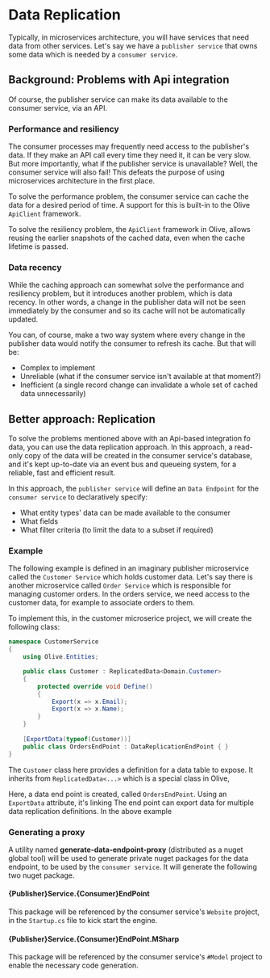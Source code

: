 # Data Replication

Typically, in microservices architecture, you will have services that need data from other services.
Let's say we have a `publisher service` that owns some data which is needed by a `consumer service`.

## Background: Problems with Api integration
Of course, the publisher service can make its data available to the consumer service, via an API.

### Performance and resiliency
The consumer processes may frequently need access to the publisher's data. If they make an API call every time they need it, it can be very slow. 
But more importantly, what if the publisher service is unavailable? Well, the consumer service will also fail!
This defeats the purpose of using microservices architecture in the first place.

To solve the performance problem, the consumer service can cache the data for a desired period of time.
A support for this is built-in to the Olive `ApiClient` framework.

To solve the resiliency problem, the `ApiClient` framework in Olive, allows reusing the earlier snapshots of the cached data, even when the cache lifetime is passed.

### Data recency
While the caching approach can somewhat solve the performance and resiliency problem, but it introduces another problem, which is data recency.
In other words, a change in the publisher data will not be seen immediately by the consumer and so its cache will not be automatically updated.

You can, of course, make a two way system where every change in the publisher data would notify the consumer to refresh its cache. 
But that will be: 

- Complex to implement
- Unreliable (what if the consumer service isn't available at that moment?)
- Inefficient (a single record change can invalidate a whole set of cached data unnecessarily)

## Better approach: Replication
To solve the problems mentioned above with an Api-based integration fo data, you can use the data replication approach.
In this approach, a read-only copy of the data will be created in the consumer service's database, and it's kept up-to-date via an event bus and queueing system, for a reliable, fast and efficient result.

In this approach, the `publisher service` will define an `Data Endpoint` for the `consumer service` to declaratively specify:
- What entity types' data can be made available to the consumer
- What fields
- What filter criteria (to limit the data to a subset if required)

### Example
The following example is defined in an imaginary publisher microservice called the `Customer Service` which holds customer data.
Let's say there is another microservice called `Order Service` which is responsible for managing customer orders.
In the orders service, we need access to the customer data, for example to associate orders to them.

To implement this, in the customer microserice project, we will create the following class:

```c#
namespace CustomerService
{
    using Olive.Entities;

    public class Customer : ReplicatedData<Domain.Customer>
    {
        protected override void Define()
        {
            Export(x => x.Email);
            Export(x => x.Name);
        }
    }
    
    [ExportData(typeof(Customer))]
    public class OrdersEndPoint : DataReplicationEndPoint { }
}
```
The `Customer` class here provides a definition for a data table to expose. It inherits from `ReplicatedData<...>` which is a special class in Olive, 

Here, a data end point is created, called `OrdersEndPoint`. Using an `ExportData` attribute, it's linking  The end point can export data for multiple data replication definitions. In the above example


### Generating a proxy

A utility named **generate-data-endpoint-proxy** (distributed as a nuget global tool) will be used to generate private nuget packages for the data endpoint, to be used by the `consumer service`. It will generate the following two nuget package.

#### {Publisher}Service.{Consumer}EndPoint
This package will be referenced by the consumer service's `Website` project, in the `Startup.cs` file to kick start the engine.

#### {Publisher}Service.{Consumer}EndPoint.MSharp
This package will be referenced by the consumer service's `#Model` project to enable the necessary code generation.


